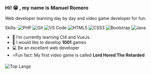 ### Hi! 😁 , my name is Manuel Romero

Web developer learning day by day and video game developer for fun.

Skills: ![PHP](https://img.shields.io/badge/-PHP-8fcfd1?style=plastic&logo=PHP) ![Git](https://img.shields.io/badge/-Git-black?style=plastic&logo=git) ![VS Code](https://img.shields.io/badge/-VS%20Code-007ACC?style=plastic&logo=visual-studio-code) ![HTML5](https://img.shields.io/badge/-HTML5-E34F26?style=plastic&logo=html5&logoColor=white) ![CSS3](https://img.shields.io/badge/-CSS3-1572B6?style=plastic&logo=css3) ![Bootstrap](https://img.shields.io/badge/-Bootstrap-563D7C?style=plastic&logo=bootstrap) ![Java](https://img.shields.io/badge/-java-3f4441?style=plastic&logo=java) 

- 🌱 I’m currently learning CI4 and VueJs.
- 👾 I would like to develop **1001** games
- 💻 Be an excellent web developer
- ⭐Fun fact:  My first video game is called **Lord Hored The Retarded**

![Top Langs](https://github-readme-stats.vercel.app/api/top-langs/?username=Hazdan)
